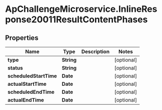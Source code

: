 # ApChallengeMicroservice.InlineResponse20011ResultContentPhases

## Properties
Name | Type | Description | Notes
------------ | ------------- | ------------- | -------------
**type** | **String** |  | [optional] 
**status** | **String** |  | [optional] 
**scheduledStartTime** | **Date** |  | [optional] 
**actualStartTime** | **Date** |  | [optional] 
**scheduledEndTime** | **Date** |  | [optional] 
**actualEndTime** | **Date** |  | [optional] 


